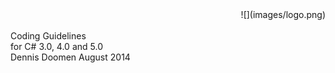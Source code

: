 <!--
NOTE: Requires Markdown Extra. See http://michelf.ca/projects/php-markdown/extra/
 --> 

<link href="style.css" type="text/css" rel="stylesheet"></link>

<div style="text-align:right" markdown="1">
![](images/logo.png)
</div>
<br/>
<div class="title">Coding Guidelines</div>
<div class="subTitle">for C# 3.0, 4.0 and 5.0</div>

<div class="author">
Dennis Doomen
August 2014
</div>